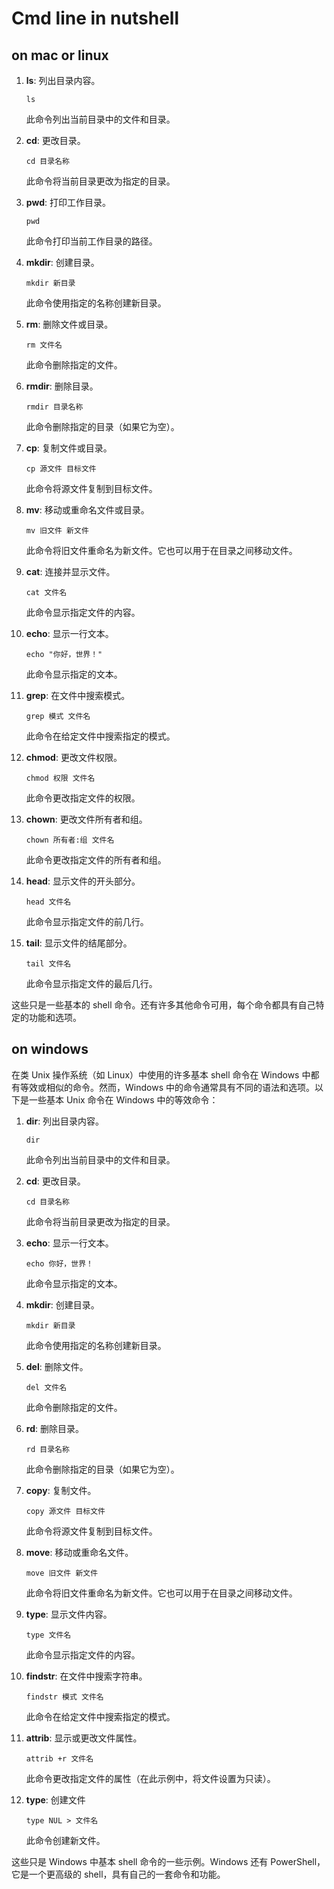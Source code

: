 # Cmd line in nutshell

## on mac or linux

1. **ls**: 列出目录内容。

   ```
   ls
   ```

   此命令列出当前目录中的文件和目录。

2. **cd**: 更改目录。

   ```
   cd 目录名称
   ```

   此命令将当前目录更改为指定的目录。

3. **pwd**: 打印工作目录。

   ```
   pwd
   ```

   此命令打印当前工作目录的路径。

4. **mkdir**: 创建目录。

   ```
   mkdir 新目录
   ```

   此命令使用指定的名称创建新目录。

5. **rm**: 删除文件或目录。

   ```
   rm 文件名
   ```

   此命令删除指定的文件。

6. **rmdir**: 删除目录。

   ```
   rmdir 目录名称
   ```

   此命令删除指定的目录（如果它为空）。

7. **cp**: 复制文件或目录。

   ```
   cp 源文件 目标文件
   ```

   此命令将源文件复制到目标文件。

8. **mv**: 移动或重命名文件或目录。

   ```
   mv 旧文件 新文件
   ```

   此命令将旧文件重命名为新文件。它也可以用于在目录之间移动文件。

9. **cat**: 连接并显示文件。

   ```
   cat 文件名
   ```

   此命令显示指定文件的内容。

10. **echo**: 显示一行文本。

    ```
    echo "你好，世界！"
    ```

    此命令显示指定的文本。

11. **grep**: 在文件中搜索模式。

    ```
    grep 模式 文件名
    ```

    此命令在给定文件中搜索指定的模式。

12. **chmod**: 更改文件权限。

    ```
    chmod 权限 文件名
    ```

    此命令更改指定文件的权限。

13. **chown**: 更改文件所有者和组。

    ```
    chown 所有者:组 文件名
    ```

    此命令更改指定文件的所有者和组。

14. **head**: 显示文件的开头部分。

    ```
    head 文件名
    ```

    此命令显示指定文件的前几行。

14. **tail**: 显示文件的结尾部分。

    ```
    tail 文件名
    ```

    此命令显示指定文件的最后几行。


这些只是一些基本的 shell 命令。还有许多其他命令可用，每个命令都具有自己特定的功能和选项。

## on windows

在类 Unix 操作系统（如 Linux）中使用的许多基本 shell 命令在 Windows 中都有等效或相似的命令。然而，Windows 中的命令通常具有不同的语法和选项。以下是一些基本 Unix 命令在 Windows 中的等效命令：

1. **dir**: 列出目录内容。

   ```
   dir
   ```

   此命令列出当前目录中的文件和目录。

2. **cd**: 更改目录。

   ```
   cd 目录名称
   ```

   此命令将当前目录更改为指定的目录。

3. **echo**: 显示一行文本。

   ```
   echo 你好，世界！
   ```

   此命令显示指定的文本。

4. **mkdir**: 创建目录。

   ```
   mkdir 新目录
   ```

   此命令使用指定的名称创建新目录。

5. **del**: 删除文件。

   ```
   del 文件名
   ```

   此命令删除指定的文件。

6. **rd**: 删除目录。

   ```
   rd 目录名称
   ```

   此命令删除指定的目录（如果它为空）。

7. **copy**: 复制文件。

   ```
   copy 源文件 目标文件
   ```

   此命令将源文件复制到目标文件。

8. **move**: 移动或重命名文件。

   ```
   move 旧文件 新文件
   ```

   此命令将旧文件重命名为新文件。它也可以用于在目录之间移动文件。

9. **type**: 显示文件内容。

   ```
   type 文件名
   ```

   此命令显示指定文件的内容。

10. **findstr**: 在文件中搜索字符串。

    ```
    findstr 模式 文件名
    ```

    此命令在给定文件中搜索指定的模式。

11. **attrib**: 显示或更改文件属性。

    ```
    attrib +r 文件名
    ```

    此命令更改指定文件的属性（在此示例中，将文件设置为只读）。

12. **type**: 创建文件

    ```
    type NUL > 文件名
    ```

    此命令创建新文件。

这些只是 Windows 中基本 shell 命令的一些示例。Windows 还有 PowerShell，它是一个更高级的 shell，具有自己的一套命令和功能。
